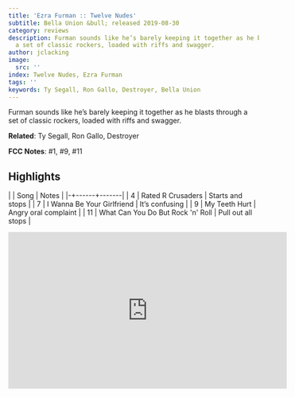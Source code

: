 ```yaml
---
title: 'Ezra Furman :: Twelve Nudes'
subtitle: Bella Union &bull; released 2019-08-30
category: reviews
description: Furman sounds like he’s barely keeping it together as he blasts through
  a set of classic rockers, loaded with riffs and swagger.
author: jclacking
image:
  src: ''
index: Twelve Nudes, Ezra Furman
tags: ''
keywords: Ty Segall, Ron Gallo, Destroyer, Bella Union
---
```

Furman sounds like he’s barely keeping it together as he blasts through a set of classic rockers, loaded with riffs and swagger.<!--more-->

**Related**: Ty Segall, Ron Gallo, Destroyer

**FCC Notes**: #1, #9, #11

## Highlights

| | Song | Notes |
|-+------+-------|
| 4 | Rated R Crusaders | Starts and stops |
| 7 | I Wanna Be Your Girlfriend | It’s confusing |
| 9 | My Teeth Hurt | Angry oral complaint |
| 11 | What Can You Do But Rock 'n' Roll | Pull out all stops |

<div class="tlo-detail-video"><iframe width="560" height="315" src="https://www.youtube.com/embed/8e1h31hVGSw" frameborder="0" allow="autoplay; encrypted-media" allowfullscreen></iframe></div>

